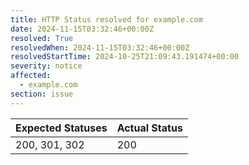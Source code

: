 ```yaml
---
title: HTTP Status resolved for example.com
date: 2024-11-15T03:32:46+00:00Z
resolved: True
resolvedWhen: 2024-11-15T03:32:46+00:00Z
resolvedStartTime: 2024-10-25T21:09:43.191474+00:00
severity: notice
affected:
  - example.com
section: issue
---
```


| Expected Statuses | Actual Status  |
|-------------------|----------------|
| 200, 301, 302 | 200 |
